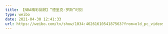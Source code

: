 ```yaml
---
title: 【NBA精彩回顾】“德里克·罗斯”时刻
type: weibo
date: 2021-04-30 12:41:33
url: https://weibo.com/tv/show/1034:4626161054187563?from=old_pc_videoshow
---
```


<!-- more -->